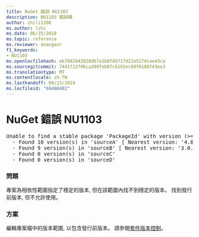 ```yaml
---
title: NuGet 錯誤 NU1103
description: NU1103 錯誤碼
author: zhili1208
ms.author: lzhi
ms.date: 06/25/2018
ms.topic: reference
ms.reviewer: anangaur
f1_keywords:
- NU1103
ms.openlocfilehash: eb7082642028d67a1b8fdd717d22a527dcae43ca
ms.sourcegitcommit: 7441f12f06ca380feb87c6192ec69f6108f43ee3
ms.translationtype: MT
ms.contentlocale: zh-TW
ms.lasthandoff: 08/15/2019
ms.locfileid: "69488402"
---
```

# <a name="nuget-error-nu1103"></a>NuGet 錯誤 NU1103

<pre>Unable to find a stable package 'PackageId' with version (>= 3.0.0)<br/>  - Found 10 version(s) in 'sourceA' [ Nearest version: '4.0.0-rc-2129' ]<br/>  - Found 9 version(s) in 'sourceB' [ Nearest version: '3.0.0-beta-00032' ]<br/>  - Found 0 version(s) in 'sourceC'<br/>  - Found 0 version(s) in 'sourceD'</pre>

### <a name="issue"></a>問題
專案為相依性範圍指定了穩定的版本, 但在該範圍內找不到穩定的版本。 找到發行前版本, 但不允許使用。

### <a name="solution"></a>方案
編輯專案檔中的版本範圍, 以包含發行前版本。 請參閱[套件版本控制](../../concepts/package-versioning.md)。